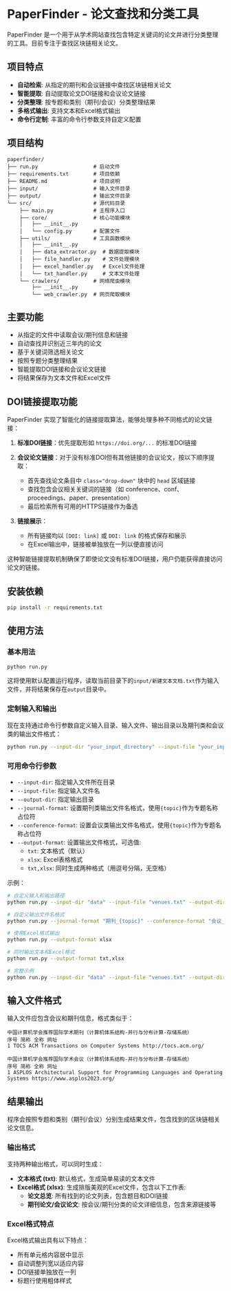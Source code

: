 # PaperFinder - 论文查找和分类工具

PaperFinder 是一个用于从学术网站查找包含特定关键词的论文并进行分类整理的工具。目前专注于查找区块链相关论文。

## 项目特点

- **自动检索**: 从指定的期刊和会议链接中查找区块链相关论文
- **智能提取**: 自动提取论文DOI链接和会议论文链接
- **分类整理**: 按专题和类别（期刊/会议）分类整理结果
- **多格式输出**: 支持文本和Excel格式输出
- **命令行定制**: 丰富的命令行参数支持自定义配置

## 项目结构

```
paperfinder/
├── run.py                  # 启动文件
├── requirements.txt        # 项目依赖
├── README.md               # 项目说明
├── input/                  # 输入文件目录
├── output/                 # 输出文件目录
└── src/                    # 源代码目录
    ├── main.py             # 主程序入口
    ├── core/               # 核心功能模块
    │   ├── __init__.py
    │   └── config.py       # 配置文件
    ├── utils/              # 工具函数模块
    │   ├── __init__.py
    │   ├── data_extractor.py  # 数据提取模块
    │   ├── file_handler.py    # 文件处理模块
    │   ├── excel_handler.py   # Excel文件处理
    │   └── txt_handler.py     # 文本文件处理
    └── crawlers/           # 网络爬虫模块
        ├── __init__.py
        └── web_crawler.py  # 网页爬取模块
```

## 主要功能

- 从指定的文件中读取会议/期刊信息和链接
- 自动查找并识别近三年内的论文
- 基于关键词筛选相关论文
- 按照专题分类整理结果
- 智能提取DOI链接和会议论文链接
- 将结果保存为文本文件和Excel文件

## DOI链接提取功能

PaperFinder 实现了智能化的链接提取算法，能够处理多种不同格式的论文链接：

1. **标准DOI链接**：优先提取形如 `https://doi.org/...` 的标准DOI链接

2. **会议论文链接**：对于没有标准DOI但有其他链接的会议论文，按以下顺序提取：
   - 首先查找论文条目中 `class="drop-down"` 块中的 `head` 区域链接
   - 查找包含会议相关关键词的链接（如 conference、conf、proceedings、paper、presentation）
   - 最后检索所有可用的HTTPS链接作为备选

3. **链接展示**：
   - 所有链接均以 `[DOI: link]` 或 `DOI: link` 的格式保存和展示
   - 在Excel输出中，链接被单独放在一列以便直接访问

这种智能链接提取机制确保了即使论文没有标准DOI链接，用户仍能获得直接访问论文的链接。

## 安装依赖

```bash
pip install -r requirements.txt
```

## 使用方法

### 基本用法

```bash
python run.py
```

这将使用默认配置运行程序，读取当前目录下的`input/新建文本文档.txt`作为输入文件，并将结果保存在`output`目录中。

### 定制输入和输出

现在支持通过命令行参数自定义输入目录、输入文件、输出目录以及期刊类和会议类的输出文件格式：

```bash
python run.py --input-dir "your_input_directory" --input-file "your_input_file.txt" --output-dir "your_output_directory"
```

### 可用命令行参数

- `--input-dir`: 指定输入文件所在目录
- `--input-file`: 指定输入文件名
- `--output-dir`: 指定输出目录
- `--journal-format`: 设置期刊类输出文件名格式，使用`{topic}`作为专题名称占位符
- `--conference-format`: 设置会议类输出文件名格式，使用`{topic}`作为专题名称占位符
- `--output-format`: 设置输出文件格式，可选值:
  - `txt`: 文本格式（默认）
  - `xlsx`: Excel表格格式
  - `txt,xlsx`: 同时生成两种格式（用逗号分隔，无空格）

示例：

```bash
# 自定义输入和输出路径
python run.py --input-dir "data" --input-file "venues.txt" --output-dir "results"

# 自定义输出文件名格式
python run.py --journal-format "期刊_{topic}" --conference-format "会议_{topic}"

# 使用Excel格式输出
python run.py --output-format xlsx

# 同时输出文本和Excel格式
python run.py --output-format txt,xlsx

# 完整示例
python run.py --input-dir "data" --input-file "venues.txt" --output-dir "results" --journal-format "期刊_{topic}" --conference-format "会议_{topic}" --output-format txt,xlsx
```

## 输入文件格式

输入文件应包含会议和期刊信息，格式类似于：

```
中国计算机学会推荐国际学术期刊（计算机体系结构-并行与分布计算-存储系统）
序号 简称 全称 网址
1 TOCS ACM Transactions on Computer Systems http://tocs.acm.org/

中国计算机学会推荐国际学术会议（计算机体系结构-并行与分布计算-存储系统）
序号 简称 全称 网址
1 ASPLOS Architectural Support for Programming Languages and Operating Systems https://www.asplos2023.org/
```

## 结果输出

程序会按照专题和类别（期刊/会议）分别生成结果文件，包含找到的区块链相关论文信息。

### 输出格式

支持两种输出格式，可以同时生成：
- **文本格式 (txt)**: 默认格式，生成简单易读的文本文件
- **Excel格式 (xlsx)**: 生成排版美观的Excel文件，包含以下工作表:
  - **论文总览**: 所有找到的论文列表，包含题目和DOI链接
  - **期刊论文/会议论文**: 按会议/期刊分类的论文详细信息，包含来源链接等

### Excel格式特点

Excel格式输出具有以下特点：
- 所有单元格内容居中显示
- 自动调整列宽以适应内容
- DOI链接单独放在一列
- 标题行使用粗体样式 